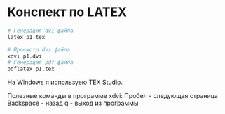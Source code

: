# Конспект по LATEX

```bash
# Генерация dvi файла
latex p1.tex

# Просмотр dvi файла
xdvi p1.dvi
# Генерация pdf файла
pdflatex p1.tex
```

На Windows я используею TEX Studio.

Полезные команды в программе xdvi:
Пробел    - следующая страница
Backspace - назад
q         - выход из программы
